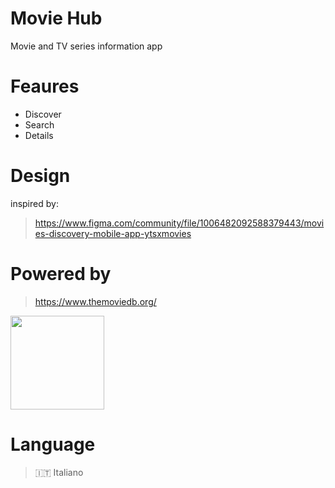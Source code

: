 # Movie Hub
Movie and TV series information app

# Feaures
- Discover
- Search
- Details

# Design
inspired by: 
> https://www.figma.com/community/file/1006482092588379443/movies-discovery-mobile-app-ytsxmovies

# Powered by
> https://www.themoviedb.org/

<img src="https://www.themoviedb.org/assets/2/v4/logos/v2/blue_square_2-d537fb228cf3ded904ef09b136fe3fec72548ebc1fea3fbbd1ad9e36364db38b.svg" width="150" />


# Language
> 🇮🇹 Italiano
